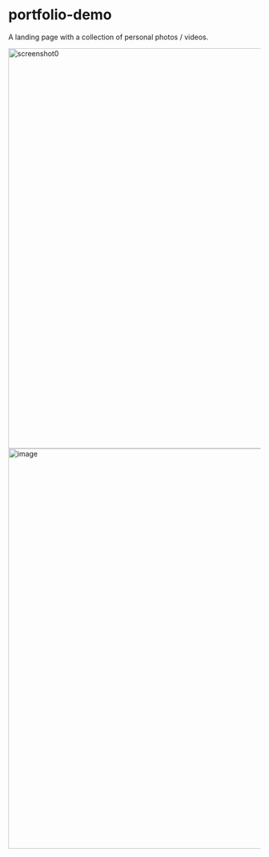 # portfolio-demo
A landing page with a collection of personal photos / videos.

<img width="798" alt="screenshot0" src="https://github.com/V-Bala/portfolio-demo/assets/10373409/fd3e1c2c-661c-46d2-9a35-e3177b91d065">
<img width="798" alt="image" src="https://github.com/V-Bala/portfolio-demo/assets/10373409/27f0d7a8-3e3c-4671-b003-43ce98580138">
